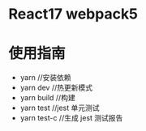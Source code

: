 # React17 webpack5

# 使用指南

-   yarn //安装依赖
-   yarn dev //热更新模式
-   yarn build //构建
-   yarn test //jest 单元测试
-   yarn test-c //生成 jest 测试报告
